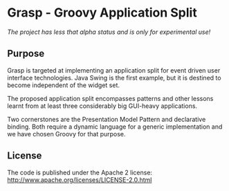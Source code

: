 Grasp - Groovy Application Split
================================

*The project has less that alpha status and is only for experimental use!*

Purpose
-------
Grasp is targeted at implementing an application split for 
event driven user interface technologies.
Java Swing is the first example, but it is destined to become independent of the 
widget set.

The proposed application split encompasses patterns and 
other lessons learnt from at least three considerably big
GUI-heavy applications.

Two cornerstones are the Presentation Model Pattern and 
declarative binding. Both require a dynamic language for a
generic implementation and we have chosen Groovy for that
purpose.

License
-------
The code is published under the Apache 2 license:
http://www.apache.org/licenses/LICENSE-2.0.html